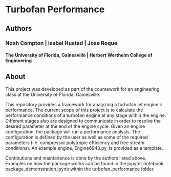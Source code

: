 # Turbofan Performance

## Authors
### Noah Compton | Isabel Husted | Jose Roque

#### The University of Florida, Gainesville | Herbert Wertheim College of Engineering

## About
This project was developed as part of the coursework for an engineering class at the University of Florida, Gainesville. 

This repository provides a framework for analyzing a turbofan jet engine's performance. The current scope of this project is to calculate the performance conditions of a turbofan engine at any stage within the engine. Different stages also are designed to communicate in order to resolve the desired parameter at the end of the engine cycle. Given an engine configuration, the package will run a performance analysis. The configuration is defined by the user as well as some of the required parameters (i.e. compressor polytropic efficiency and free stream conditions). An example engine, Engine6943.py, is provided as a template. 

Contibutions and maintanence is done by the authors listed above. Examples on how the package works can be found in the jupyter notebook package_demonstration.ipynb within the turbofan_performance folder. 
